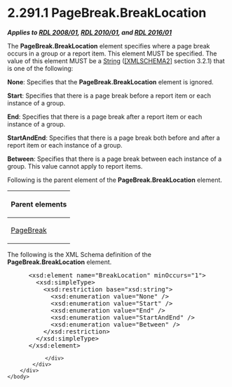 <html dir="LTR" xmlns:mshelp="http://msdn.microsoft.com/mshelp" xmlns:ddue="http://ddue.schemas.microsoft.com/authoring/2003/5" xmlns:xlink="http://www.w3.org/1999/xlink" xmlns:tool="http://www.microsoft.com/tooltip">
    <head>
        <meta http-equiv="Content-Type" content="text/html; CHARSET=utf-8"></meta>
        <meta name="save" content="history"></meta>
        <title>2.291.1 PageBreak.BreakLocation</title>
        <xml>
            <mshelp:toctitle title="2.291.1 PageBreak.BreakLocation"></mshelp:toctitle>
            <mshelp:rltitle title="[MS-RDL]: PageBreak.BreakLocation"></mshelp:rltitle>
            <mshelp:keyword index="A" term="21d1866e-d707-4bd0-951d-8e756704c837"></mshelp:keyword>
            <mshelp:attr name="DCSext.ContentType" value="open specification"></mshelp:attr>
            <mshelp:attr name="AssetID" value="21d1866e-d707-4bd0-951d-8e756704c837"></mshelp:attr>
            <mshelp:attr name="TopicType" value="kbRef"></mshelp:attr>
            <mshelp:attr name="DCSext.Title" value="[MS-RDL]: PageBreak.BreakLocation" />
        </xml>
    </head>
    <body>
        <div id="header">
            <h1 class="heading">2.291.1 PageBreak.BreakLocation</h1>
        </div>
        <div id="mainSection">
            <div id="mainBody">
                <div id="allHistory" class="saveHistory"></div>
                <div id="sectionSection0" class="section" name="collapseableSection">
                    

<p><b><i>Applies to </i></b><a href="1e855f94-4617-47e4-b89e-0856c6cb420f.htm"><b><i>RDL 2008/01</i></b></a><b><i>,
</i></b><a href="3428e690-a348-4ec7-8a6a-8efb42d2cdee.htm"><b><i>RDL 2010/01</i></b></a><b><i>,
and </i></b><a href="52ce3983-2bfc-4e72-9359-42aaf5fe4509.htm"><b><i>RDL 2016/01</i></b></a></p>

<p>The <b>PageBreak.BreakLocation</b> element specifies where a
page break occurs in a group or a report item. This element MUST be specified.
The value of this element MUST be a <a href="1ed81ef3-a683-45e3-aaad-bd2bbe71bc3d.htm">String</a> (<a href="https://go.microsoft.com/fwlink/?LinkId=90610">[XMLSCHEMA2]</a> section
3.2.1) that is one of the following:</p>

<p><b>None</b>: Specifies that the <b>PageBreak.BreakLocation</b>
element is ignored.</p>

<p><b>Start</b>: Specifies that there is a page break
before a report item or each instance of a group. </p>

<p><b>End</b>: Specifies that there is a page break
after a report item or each instance of a group.</p>

<p><b>StartAndEnd</b>: Specifies that there is a page
break both before and after a report item or each instance of a group.</p>

<p><b>Between</b>: Specifies that there is a page break
between each instance of a group. This value cannot apply to report items.</p>

<p>Following is the parent element of the <b>PageBreak.BreakLocation</b>
element.</p>

<table>
 <thead>
  <tr>
   <th>
   <p>Parent elements</p>
   </th>
  </tr>
 </thead>
 <tr>
  <td>
  <p><a href="1d92eb7b-d946-4802-bb7b-30ea559bb8a2.htm">PageBreak</a></p>
  </td>
 </tr>
</table>

<p>The following is the XML Schema definition of the <b>PageBreak.BreakLocation</b>
element.</p>

<dl>
<dd>
<div><pre> &lt;xsd:element name=&quot;BreakLocation&quot; minOccurs=&quot;1&quot;&gt;
   &lt;xsd:simpleType&gt;
     &lt;xsd:restriction base=&quot;xsd:string&quot;&gt;
       &lt;xsd:enumeration value=&quot;None&quot; /&gt;
       &lt;xsd:enumeration value=&quot;Start&quot; /&gt;
       &lt;xsd:enumeration value=&quot;End&quot; /&gt;
       &lt;xsd:enumeration value=&quot;StartAndEnd&quot; /&gt;
       &lt;xsd:enumeration value=&quot;Between&quot; /&gt;
     &lt;/xsd:restriction&gt;
   &lt;/xsd:simpleType&gt;
 &lt;/xsd:element&gt;
</pre></div>
</dd></dl>


                </div>
            </div>
        </div>
    </body>
</html>